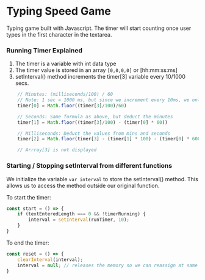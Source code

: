 # Typing Speed Game #
Typing game built with Javascript. The timer will start counting once user types in the first character in the textarea. 

### Running Timer Explained ###
1. The timer is a variable with int data type
1. The timer value is stored in an array `[0,0,0,0]` or [hh:mm:ss:ms]
1. setInterval() method increments the timer[3] variable every 10/1000 secs. 
```javascript    
    // Minutes: (milliseconds/100) / 60 
    // Note: 1 sec = 1000 ms, but since we increment every 10ms, we only / 100
    timer[0] = Math.floor((timer[3]/100)/60)

    // Seconds: Same formula as above, but deduct the minutes
    timer[1] = Math.floor((timer[3]/100) - (timer[0] * 60))

    // Milliseconds: Deduct the values from mins and seconds
    timer[2] = Math.floor(timer[3] - (timer[1] * 100) - (timer[0] * 6000)); 

    // Arrray[3] is not displayed
```

### Starting / Stopping setInterval from different functions ###
We initialize the variable `var interval` to store the setInterval() method. This allows us to access the method outside our original function. 

To start the timer: 
```javascript 
const start = () => {
    if (textEnteredLength === 0 && !timerRunning) {
        interval = setInterval(runTimer, 10);
    }
}
```

To end the timer: 
```javascript 
const reset = () => {
    clearInterval(interval); 
    interval = null; // releases the memory so we can reassign at same index
}
```



